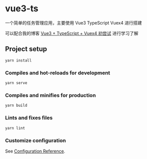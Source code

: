 # vue3-ts

一个简单的任务管理应用，主要使用 Vue3 TypeScript Vuex4 进行搭建

可以配合我的博客 [Vue3 + TypeScript + Vuex4 初尝试](https://codytang.cn/2021/03/20/vue3-ts-list/) 进行学习了解

## Project setup

```
yarn install
```

### Compiles and hot-reloads for development

```
yarn serve
```

### Compiles and minifies for production

```
yarn build
```

### Lints and fixes files

```
yarn lint
```

### Customize configuration

See [Configuration Reference](https://cli.vuejs.org/config/).
